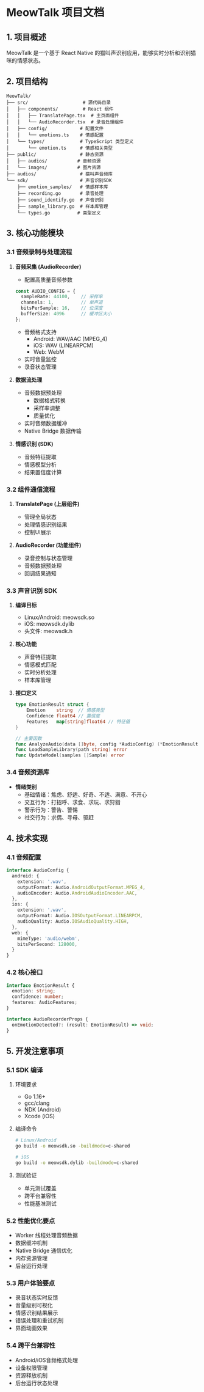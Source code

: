 # MeowTalk 项目文档

## 1. 项目概述

MeowTalk 是一个基于 React Native 的猫叫声识别应用，能够实时分析和识别猫咪的情感状态。

## 2. 项目结构

```
MeowTalk/
├── src/                    # 源代码目录
│   ├── components/         # React 组件
│   │   ├── TranslatePage.tsx  # 主页面组件
│   │   └── AudioRecorder.tsx  # 录音处理组件
│   ├── config/            # 配置文件
│   │   └── emotions.ts    # 情感配置
│   └── types/             # TypeScript 类型定义
│       └── emotion.ts     # 情感相关类型
├── public/                # 静态资源
│   ├── audios/           # 音频资源
│   └── images/           # 图片资源
├── audios/                # 猫叫声音频库
└── sdk/                   # 声音识别SDK
    ├── emotion_samples/   # 情感样本库
    ├── recording.go       # 录音处理
    ├── sound_identify.go  # 声音识别
    ├── sample_library.go  # 样本库管理
    └── types.go          # 类型定义

```

## 3. 核心功能模块

### 3.1 音频录制与处理流程
1. **音频采集 (AudioRecorder)**
   - 配置高质量音频参数
   ```typescript
   const AUDIO_CONFIG = {
     sampleRate: 44100,    // 采样率
     channels: 1,          // 单声道
     bitsPerSample: 16,    // 位深度
     bufferSize: 4096      // 缓冲区大小
   };
   ```
   - 音频格式支持
     - Android: WAV/AAC (MPEG_4)
     - iOS: WAV (LINEARPCM)
     - Web: WebM
   - 实时音量监控
   - 录音状态管理

2. **数据流处理**
   - 音频数据预处理
     - 数据格式转换
     - 采样率调整
     - 质量优化
   - 实时音频数据缓冲
   - Native Bridge 数据传输

3. **情感识别 (SDK)**
   - 音频特征提取
   - 情感模型分析
   - 结果置信度计算

### 3.2 组件通信流程
1. **TranslatePage (上层组件)**
   - 管理全局状态
   - 处理情感识别结果
   - 控制UI展示

2. **AudioRecorder (功能组件)**
   - 录音控制与状态管理
   - 音频数据预处理
   - 回调结果通知

### 3.3 声音识别 SDK
1. **编译目标**
   - Linux/Android: meowsdk.so
   - iOS: meowsdk.dylib
   - 头文件: meowsdk.h

2. **核心功能**
   - 声音特征提取
   - 情感模式匹配
   - 实时分析处理
   - 样本库管理

3. **接口定义**
   ```go
   type EmotionResult struct {
       Emotion    string  // 情感类型
       Confidence float64 // 置信度
       Features   map[string]float64 // 特征值
   }

   // 主要函数
   func AnalyzeAudio(data []byte, config *AudioConfig) (*EmotionResult, error)
   func LoadSampleLibrary(path string) error
   func UpdateModel(samples []Sample) error
   ```

### 3.4 音频资源库
- **情绪类别**
  - 基础情绪：焦虑、舒适、好奇、不适、满意、不开心
  - 交互行为：打招呼、求食、求玩、求狩猎
  - 警示行为：警告、警惕
  - 社交行为：求偶、寻母、驱赶

## 4. 技术实现

### 4.1 音频配置
```typescript
interface AudioConfig {
  android: {
    extension: '.wav',
    outputFormat: Audio.AndroidOutputFormat.MPEG_4,
    audioEncoder: Audio.AndroidAudioEncoder.AAC,
  },
  ios: {
    extension: '.wav',
    outputFormat: Audio.IOSOutputFormat.LINEARPCM,
    audioQuality: Audio.IOSAudioQuality.HIGH,
  },
  web: {
    mimeType: 'audio/webm',
    bitsPerSecond: 128000,
  }
}
```

### 4.2 核心接口
```typescript
interface EmotionResult {
  emotion: string;
  confidence: number;
  features: AudioFeatures;
}

interface AudioRecorderProps {
  onEmotionDetected?: (result: EmotionResult) => void;
}
```

## 5. 开发注意事项

### 5.1 SDK 编译
1. 环境要求
   - Go 1.16+
   - gcc/clang
   - NDK (Android)
   - Xcode (iOS)

2. 编译命令
   ```bash
   # Linux/Android
   go build -o meowsdk.so -buildmode=c-shared

   # iOS
   go build -o meowsdk.dylib -buildmode=c-shared
   ```

3. 测试验证
   - 单元测试覆盖
   - 跨平台兼容性
   - 性能基准测试

### 5.2 性能优化要点
- Worker 线程处理音频数据
- 数据缓冲机制
- Native Bridge 通信优化
- 内存资源管理
- 后台运行处理

### 5.3 用户体验要点
- 录音状态实时反馈
- 音量级别可视化
- 情感识别结果展示
- 错误处理和重试机制
- 界面动画效果

### 5.4 跨平台兼容性
- Android/iOS音频格式处理
- 设备权限管理
- 资源释放机制
- 后台运行状态处理
